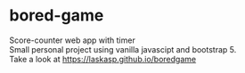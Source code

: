 # bored-game
Score-counter web app with timer<br>
Small personal project using vanilla javascipt and bootstrap 5. <br>
Take a look at https://laskasp.github.io/boredgame

